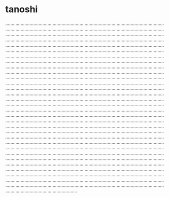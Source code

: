 # tanoshi
............................................................................................................................................................................................................................................................................................................................................................................................................................................................................................................................................................................................................................................................................................................................................................................................................................................................................................................................................................................................................................................................................................................................................................................................................................................................................................................................................................................................................................................................................................................................................................................................................................................................................................................................................................................................................................................................................................................................................................................................................................................................................................................................................................................................................................................................................................................................................................................................................................................................................................................................................................................................................................................................................................................................................................................................................................................................................................................................................................................................................................................................................................................................................................................................................................................................................................................................................................................................................................................................................................................................................................................................................................................................................................................................................................................................................................................................................................................................................................................................................................................................